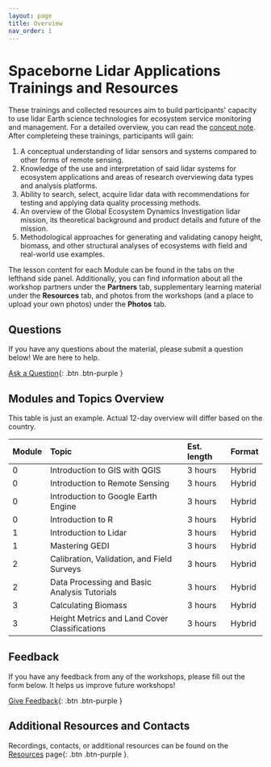 ```yaml
---
layout: page
title: Overview
nav_order: 1
---
```


# ​Spaceborne Lidar Applications Trainings and Resources
These trainings and collected resources aim to build participants' capacity to use lidar Earth science technologies for ecosystem service monitoring and management. For a detailed overview, you can read the [concept note](linkhere). After completeing these trainings, participants will gain:
1. A conceptual understanding of lidar sensors and systems compared to other forms of remote sensing.
2. Knowledge of the use and interpretation of said lidar systems for ecosystem applications and areas of research overviewing data types and analysis platforms. 
3. Ability to search, select, acquire lidar data with recommendations for testing and applying data quality processing methods.
4. An overview of the Global Ecosystem Dynamics Investigation lidar mission, its theoretical background and product details and future of the mission.
5. Methodological approaches for generating and validating canopy height, biomass, and other structural analyses of ecosystems with field and real-world use examples.

The lesson content for each Module can be found in the tabs on the lefthand side panel. Additionally, you can find information about all the workshop partners under the **Partners** tab, supplementary learning material under the **Resources** tab, and photos from the workshops (and a place to upload your own photos) under the **Photos** tab. 


## Questions
If you have any questions about the material, please submit a question below! We are here to help.  

[Ask a Question](https://github.com/jimenezSA/may-the-lidar-be-with-you/discussions){: .btn .btn-purple }

## Modules and Topics Overview
This table is just an example. Actual 12-day overview will differ based on the country.

| Module          | Topic                                               | Est. length    | Format    |
|:----------------|:----------------------------------------------------|:---------------|:----------|
| 0               | Introduction to GIS with QGIS                       | 3 hours        | Hybrid    | 
| 0               | Introduction to Remote Sensing                      | 3 hours        | Hybrid    |
| 0               | Introduction to Google Earth Engine                 | 3 hours        | Hybrid    |
| 0               | Introduction to R                                   | 3 hours        | Hybrid    |
| 1               | Introduction to Lidar                               | 3 hours        | Hybrid    |
| 1               | Mastering GEDI                                      | 3 hours        | Hybrid    | 
| 2               | Calibration, Validation, and Field Surveys          | 3 hours        | Hybrid    |
| 2               | Data Processing and Basic Analysis Tutorials        | 3 hours        | Hybrid    |
| 3               | Calculating Biomass                                 | 3 hours        | Hybrid    |
| 3               | Height Metrics and Land Cover Classifications       | 3 hours        | Hybrid    |

## Feedback
If you have any feedback from any of the workshops, please fill out the form below. It helps us improve future workshops!

[Give Feedback](https://github.com/jimenezSA/may-the-lidar-be-with-you/discussions){: .btn .btn-purple }

## Additional Resources and Contacts
Recordings, contacts, or additional resources can be found on the [Resources](https://jimenezsa.github.io/may-the-lidar-be-with-you/resources.html) page{: .btn .btn-purple }.
